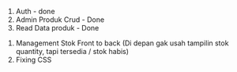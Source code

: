 1. Auth - done
2. Admin Produk Crud - Done
3. Read Data produk - Done

<!-- Todo -->

1. Management Stok Front to back (Di depan gak usah tampilin stok quantity, tapi tersedia / stok habis)
2. Fixing CSS
